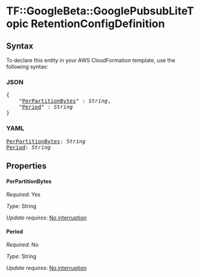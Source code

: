# TF::GoogleBeta::GooglePubsubLiteTopic RetentionConfigDefinition

## Syntax

To declare this entity in your AWS CloudFormation template, use the following syntax:

### JSON

<pre>
{
    "<a href="#perpartitionbytes" title="PerPartitionBytes">PerPartitionBytes</a>" : <i>String</i>,
    "<a href="#period" title="Period">Period</a>" : <i>String</i>
}
</pre>

### YAML

<pre>
<a href="#perpartitionbytes" title="PerPartitionBytes">PerPartitionBytes</a>: <i>String</i>
<a href="#period" title="Period">Period</a>: <i>String</i>
</pre>

## Properties

#### PerPartitionBytes

_Required_: Yes

_Type_: String

_Update requires_: [No interruption](https://docs.aws.amazon.com/AWSCloudFormation/latest/UserGuide/using-cfn-updating-stacks-update-behaviors.html#update-no-interrupt)

#### Period

_Required_: No

_Type_: String

_Update requires_: [No interruption](https://docs.aws.amazon.com/AWSCloudFormation/latest/UserGuide/using-cfn-updating-stacks-update-behaviors.html#update-no-interrupt)

